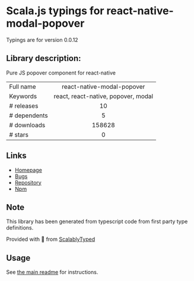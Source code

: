
# Scala.js typings for react-native-modal-popover

Typings are for version 0.0.12

## Library description:
Pure JS popover component for react-native

|                    |                 |
| ------------------ | :-------------: |
| Full name          | react-native-modal-popover |
| Keywords           | react, react-native, popover, modal |
| # releases         | 10 |
| # dependents       | 5 |
| # downloads        | 158628 |
| # stars            | 0 |

## Links
- [Homepage](https://github.com/doomsower/react-native-modal-popover#readme)
- [Bugs](https://github.com/doomsower/react-native-modal-popover/issues)
- [Repository](https://github.com/doomsower/react-native-modal-popover)
- [Npm](https://www.npmjs.com/package/react-native-modal-popover)
    


## Note
This library has been generated from typescript code from first party type definitions.

Provided with :purple_heart: from [ScalablyTyped](https://github.com/oyvindberg/ScalablyTyped)

## Usage
See [the main readme](../../readme.md) for instructions.


